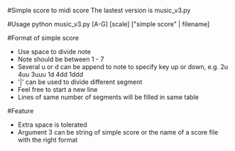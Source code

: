 #Simple score to midi score
The lastest version is music\_v3.py

#Usage
python music\_v3.py [A-G] [scale] ["simple score" | filename]

#Format of simple score
- Use space to divide note
- Note should be between 1 - 7
- Several u or d can be append to note to specify key up or down, e.g. 2u 4uu 3uuu 1d 4dd 1ddd
- '|' can be used to divide different segment
- Feel free to start a new line
- Lines of same number of segments will be filled in same table

#Feature
- Extra space is tolerated 
- Argument 3 can be string of simple score or the name of a score file with the right format
